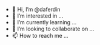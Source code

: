 - 👋 Hi, I’m @daferdin
- 👀 I’m interested in ...
- 🌱 I’m currently learning ...
- 💞️ I’m looking to collaborate on ...
- 📫 How to reach me ...

<!---
daferdin/daferdin is a ✨ special ✨ repository because its `README.md` (this file) appears on your GitHub profile.
You can click the Preview link to take a look at your changes.
--->
